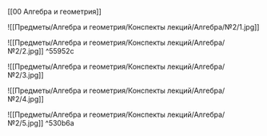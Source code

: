 [[00 Алгебра и геометрия]]

![[Предметы/Алгебра и геометрия/Конспекты лекций/Алгебра/№2/1.jpg]]

![[Предметы/Алгебра и геометрия/Конспекты лекций/Алгебра/№2/2.jpg]] ^55952c

![[Предметы/Алгебра и геометрия/Конспекты лекций/Алгебра/№2/3.jpg]]

![[Предметы/Алгебра и геометрия/Конспекты лекций/Алгебра/№2/4.jpg]]

![[Предметы/Алгебра и геометрия/Конспекты лекций/Алгебра/№2/5.jpg]] ^530b6a